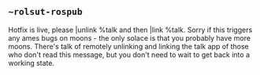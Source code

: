 ## `~rolsut-rospub`
Hotfix is live, please |unlink %talk and then |link %talk. Sorry if this triggers any ames bugs on moons - the only solace is that you probably have more moons. There's talk of remotely unlinking and linking the talk app of those who don't read this message, but you don't need to wait to get back into a working state.